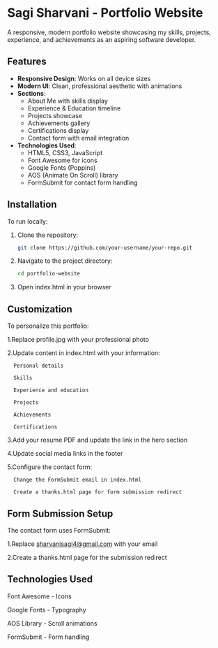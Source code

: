 # Sagi Sharvani - Portfolio Website

A responsive, modern portfolio website showcasing my skills, projects, experience, and achievements as an aspiring software developer.

## Features

- **Responsive Design**: Works on all device sizes
- **Modern UI**: Clean, professional aesthetic with animations
- **Sections**:
  - About Me with skills display
  - Experience & Education timeline
  - Projects showcase
  - Achievements gallery
  - Certifications display
  - Contact form with email integration
- **Technologies Used**:
  - HTML5, CSS3, JavaScript
  - Font Awesome for icons
  - Google Fonts (Poppins)
  - AOS (Animate On Scroll) library
  - FormSubmit for contact form handling


## Installation

To run locally:

1. Clone the repository:
   ```bash
   git clone https://github.com/your-username/your-repo.git
2. Navigate to the project directory:
    ```bash
   cd portfolio-website
3. Open index.html in your browser
## Customization
To personalize this portfolio:

1.Replace profile.jpg with your professional photo

2.Update content in index.html with your information:

      Personal details

      Skills

      Experience and education

      Projects

      Achievements

      Certifications

3.Add your resume PDF and update the link in the hero section

4.Update social media links in the footer

5.Configure the contact form:

      Change the FormSubmit email in index.html

      Create a thanks.html page for form submission redirect
## Form Submission Setup
The contact form uses FormSubmit:

1.Replace sharvanisagi4@gmail.com with your email 

2.Create a thanks.html page for the submission redirect
## Technologies Used
Font Awesome - Icons

Google Fonts - Typography

AOS Library - Scroll animations

FormSubmit - Form handling
